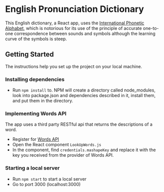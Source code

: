 # English Pronunciation Dictionary

This English dictionary, a React app, uses the [International Phonetic Alphabet](https://en.wikipedia.org/wiki/International_Phonetic_Alphabet), which is notorious for its use of the principle of accurate one-to-one correspondence between sounds and symbols although the learning curve of the symbols is steep.

## Getting Started
The instructions help you set up the project on your local machine.

### Installing dependencies

- Run `npm install` to. NPM will create a directory called node_modules, look into package.json and dependencies described in it, install them, and put them in the directory.

### Implementing Words API
The app uses a third party RESTful api that returns the descriptions of a word.

- Register for [Words API](https://www.wordsapi.com/)
- Open the React component `LookUpWords.js` 
- In the component, find `credentials.mashapeKey` and replace it with the key you received from the provider of Words API.

### Starting a local server

- Run `npm start` to start a local server
- Go to port 3000 (localhost:3000)